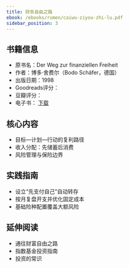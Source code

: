 ```yaml
---
title: 财务自由之路
ebook: /ebooks/rumen/caiwu-ziyou-zhi-lu.pdf
sidebar_position: 3
---
```

## 书籍信息
- 原书名：Der Weg zur finanziellen Freiheit
- 作者：博多·舍费尔（Bodo Schäfer，德国）
- 出版日期：1998
- Goodreads评分：
- 豆瓣评分：
- 电子书： [下载](/ebooks/rumen/caiwu-ziyou-zhi-lu.pdf)

## 核心内容
- 目标—计划—行动的复利路径
- 收入分配：先储蓄后消费
- 风险管理与保险边界

## 实践指南
- 设立“先支付自己”自动转存
- 按月复盘开支并优化固定成本
- 基础险种配置覆盖大额风险

## 延伸阅读
- 通往财富自由之路
- 指数基金投资指南
- 投资的常识
